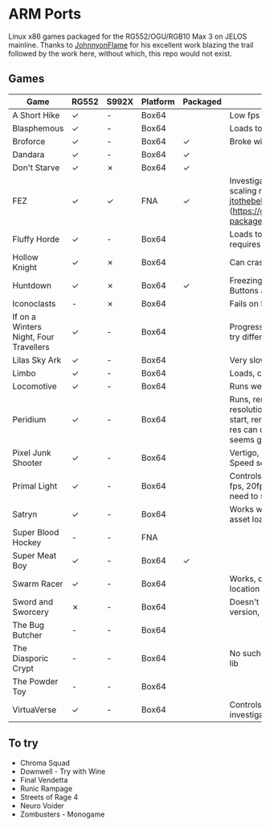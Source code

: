 # ARM Ports
Linux x86 games packaged for the RG552/OGU/RGB10 Max 3 on JELOS mainline. Thanks to [JohnnyonFlame](https://github.com/JohnnyonFlame) for his excellent work blazing the trail followed by the work here, without which, this repo would not exist.

## Games
| Game                                   | RG552   | S992X   | Platform | Packaged | Notes                                                                                                                                                                           |
|----------------------------------------|---------|---------|----------|----------|---------------------------------------------------------------------------------------------------------------------------------------------------------------------------------|
| A Short Hike                           | &check; | -       | Box64    |          | Low fps 10-20                                                                                                                                                                   |
| Blasphemous                            | &check; | -       | Box64    |          | Loads to title, no input currently                                                                                                                                              |
| Broforce                               | &check; | -       | Box64    | &check;  | Broke with JELOS update                                                                                                                                                         |
| Dandara                                | &check; | -       | Box64    | &check;  |                                                                                                                                                                                 |
| Don't Starve                           | &check; | &cross; | Box64    | &check;  |                                                                                                                                                                                 |
| FEZ                                    | &check; | &check; | FNA      | &check;  | Investigate QoL patch for pre set scaling resolutions. Thanks to [jtothebell](https://github.com/jtothebell) for the patch to fix (https://github.com/jtothebell/port-packages) |
| Fluffy Horde                           | &check; | -       | Box64    |          | Loads to colour cycling screen, requires investigation                                                                                                                          |
| Hollow Knight                          | &check; | &cross; | Box64    |          | Can crash, 15fps                                                                                                                                                                |
| Huntdown                               | &check; | &cross; | Box64    | &check;  | Freezing in latest build of JELOS. Buttons are not correct.                                                                                                                     |
| Iconoclasts                            | -       | &cross; | Box64    |          | Fails on loading a level                                                                                                                                                        |
| If on a Winters Night, Four Travellers | &check; | -       | Box64    |          | Progress bar completes, crashes. try different version                                                                                                                          |
| Lilas Sky Ark                          | &check; | -       | Box64    |          | Very slow, 8fps                                                                                                                                                                 |
| Limbo                                  | &check; | -       | Box64    |          | Loads, crashes at random points                                                                                                                                                 |
| Locomotive                             | &check; | -       | Box64    |          | Runs well, controls assessment                                                                                                                                                  |
| Peridium                               | &check; | -       | Box64    |          | Runs, removal of a lib prevents the resolution selection displaying at start, remove last added. Different res can cause crash, 960x640 seems good.                             |
| Pixel Junk Shooter                     | &check; | -       | Box64    |          | Vertigo, sprites spin all the time. Speed seems good                                                                                                                            |
| Primal Light                           | &check; | -       | Box64    |          | Controls need to be adjusted, low fps, 20fps. Reducing the res to 1x, need to stretch to screen somehow                                                                         |
| Satryn                                 | &check; | -       | Box64    |          | Works well, minor stutter on fresh asset load                                                                                                                                   |
| Super Blood Hockey                     | -       | -       | FNA      |          |                                                                                                                                                                                 |
| Super Meat Boy                         | &check; | -       | Box64    | &check;  |                                                                                                                                                                                 |
| Swarm Racer                            | &check; | -       | Box64    |          | Works, on ES too, sort save location                                                                                                                                            |
| Sword and Sworcery                     | &cross; | -       | Box64    |          | Doesn't load, maybe humble version, probably too old                                                                                                                            |
| The Bug Butcher                        | -       | -       | Box64    |          |                                                                                                                                                                                 |
| The Diasporic Crypt                    | -       | -       | Box64    |          | No such file or directory, looks for lib                                                                                                                                        |
| The Powder Toy                         | -       | -       | Box64    |          |                                                                                                                                                                                 |
| VirtuaVerse                            | &check; | -       | Box64    |          | Controls need work and investigation                                                                                                                                            |


## To try
- Chroma Squad
- Downwell - Try with Wine
- Final Vendetta
- Runic Rampage
- Streets of Rage 4
- Neuro Voider
- Zombusters - Monogame
